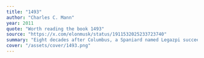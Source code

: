 ```yaml
---
title: "1493"
author: "Charles C. Mann"
year: 2011
quote: "Worth reading the book 1493"
source: "https://x.com/elonmusk/status/1911532025233723740"
summary: "Eight decades after Columbus, a Spaniard named Legazpi succeeded where Columbus had failed. He sailed west to establish continuous trade with China, then the richest and most powerful country in the world. In Manila, a city founded by Legazpi, silver from America mined by African and Indian slaves was sold to Asians in exchange for silk for Europeans. It was the first time goods and people from all corners of the world were connected in a single global exchange. Just as Columbus biologically created a new world, Legazpi and the Spanish empire he served economically created a new world. In this story, Mann uncovers the roots of today's fiercest political disputes, from immigration to trade policy and cultural wars. In 1493, Mann once again offers readers a groundbreaking scientific interpretation of our past, unmatched in its authority and fascination."
cover: "/assets/cover/1493.png"
---
```

